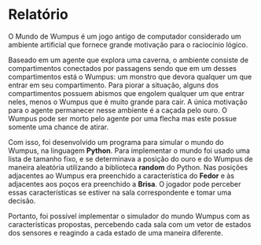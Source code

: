 # Relatório

O Mundo de Wumpus é um  jogo antigo de computador considerado um ambiente artificial que fornece grande motivação para o raciocínio lógico.

Baseado em um agente que explora uma caverna, o ambiente consiste de compartimentos conectados por passagens sendo que em um desses compartimentos está o Wumpus: um monstro que devora qualquer um que entrar em seu compartimento. Para piorar a situação, alguns dos compartimentos possuem abismos que engolem qualquer um que entrar neles, menos o Wumpus que é muito grande para cair. A única motivação para o agente permanecer nesse ambiente é a caçada pelo ouro. O Wumpus pode ser morto pelo agente por uma flecha mas este possue somente uma chance de atirar.

Com isso, foi desenvolvido um programa para simular o mundo do Wumpus, na linguagem **Python**. Para implementar o mundo foi usado uma lista de tamanho fixo, e se determinava a posição do ouro e do Wumpus de maneira aleatória utilizando a biblioteca **random** do Python. Nas posições adjacentes ao Wumpus era preenchido a característica do **Fedor** e às adjacentes aos poços era preenchido a **Brisa**. O jogador pode perceber essas características se estiver na sala correspondente e tomar uma decisão.

Portanto, foi possível implementar o simulador do mundo Wumpus com as características propostas, percebendo cada sala com um vetor de estados dos sensores e reagindo a cada estado de uma maneira diferente.